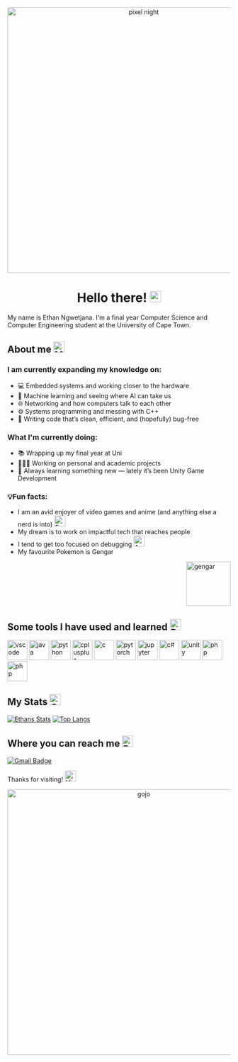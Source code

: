 
<div align="center">
  <img src="https://media1.tenor.com/m/_EYOsX_1CUkAAAAC/pixel-night.gif" alt="pixel night" width="600">
</div>


<!-- [![SVG Banners](https://svg-banners.vercel.app/api?type=glitch&text1=Hello👾&width=800&height=200&)](https://github.com/Akshay090/svg-banners) -->

<div align="center">
  <h1>
    Hello there! 
    <img src="https://raw.githubusercontent.com/Tarikul-Islam-Anik/Animated-Fluent-Emojis/master/Emojis/Hand%20gestures/Waving%20Hand.png" alt="Waving Hand" width="25" height="25" />
  </h1>
</div>


My name is Ethan Ngwetjana. I'm a final year Computer Science and Computer Engineering student at the University of Cape Town.

## About me <img src="https://raw.githubusercontent.com/Tarikul-Islam-Anik/Animated-Fluent-Emojis/master/Emojis/People%20with%20professions/Man%20Technologist%20Medium%20Skin%20Tone.png" alt="Man Technologist Medium Skin Tone" width="25" height="25" />
### I am currently expanding my knowledge on:
- 💻 Embedded systems and working closer to the hardware
- 🤖 Machine learning and seeing where AI can take us
- 🌐 Networking and how computers talk to each other
- ⚙️ Systems programming and messing with C++
- 👾 Writing code that’s clean, efficient, and (hopefully) bug-free


### What I'm currently doing:
- 📚 Wrapping up my final year at Uni
- 👨🏽‍💻 Working on personal and academic projects
- 🌱 Always learning something new — lately it’s been Unity Game Development

### 💡Fun facts:
- I am an avid enjoyer of video games and anime (and anything else a nerd is into) <img src="https://raw.githubusercontent.com/Tarikul-Islam-Anik/Animated-Fluent-Emojis/master/Emojis/Hand%20gestures/Eyes.png" alt="Eyes" width="25" height="25" />
- My dream is to work on impactful tech that reaches people
- I tend to get too focused on debugging <img src="https://raw.githubusercontent.com/Tarikul-Islam-Anik/Animated-Fluent-Emojis/master/Emojis/Smilies/Anxious%20Face%20with%20Sweat.png" alt="Anxious Face with Sweat" width="25" height="25" />
- My favourite Pokemon is Gengar
<img src="https://media.tenor.com/8t2IFWsLYDcAAAAi/gengar-amk.gif" alt="gengar" width="100" style="float: right; margin-left: 10px;">

<div style="clear: both;"></div>

## Some tools I have used and learned <img src="https://raw.githubusercontent.com/Tarikul-Islam-Anik/Animated-Fluent-Emojis/master/Emojis/Travel%20and%20places/Rocket.png" alt="Rocket" width="25" height="25" />
<p align="left">
<img src="https://cdn.jsdelivr.net/gh/devicons/devicon/icons/vscode/vscode-original.svg" alt="vscode" width="45" height="45"/>
<img src="https://cdn.jsdelivr.net/gh/devicons/devicon@latest/icons/java/java-original.svg" alt="java" width="45" height="45"/>
<img src="https://cdn.jsdelivr.net/gh/devicons/devicon@latest/icons/python/python-original.svg" alt="python" width="45" height="45"/>
<img src="https://cdn.jsdelivr.net/gh/devicons/devicon@latest/icons/cplusplus/cplusplus-original.svg" alt="cplusplus" width="45" height="45"/>
<img src="https://cdn.jsdelivr.net/gh/devicons/devicon@latest/icons/c/c-original.svg" alt="c" width="45" height="45"/>
<img src="https://cdn.jsdelivr.net/gh/devicons/devicon@latest/icons/pytorch/pytorch-original.svg" alt="pytorch" width="45" height="45"/>
<img src="https://cdn.jsdelivr.net/gh/devicons/devicon@latest/icons/jupyter/jupyter-original-wordmark.svg" alt="jupyter" width="45" height="45"/>
<img src="https://cdn.jsdelivr.net/gh/devicons/devicon@latest/icons/csharp/csharp-original.svg" alt="c#" width="45" height="45"/>
<img src="https://cdn.jsdelivr.net/gh/devicons/devicon@latest/icons/unity/unity-original.svg" alt="unity" width="45" height="45"/>
<img src="https://cdn.jsdelivr.net/gh/devicons/devicon@latest/icons/figma/figma-original.svg" alt="php" width="45" height="45"/>
<img src="https://cdn.jsdelivr.net/gh/devicons/devicon@latest/icons/git/git-original.svg" alt="php" width="45" height="45"/>
</p>

## My Stats <img src="https://raw.githubusercontent.com/Tarikul-Islam-Anik/Animated-Fluent-Emojis/master/Emojis/Objects/Chart%20Increasing.png" alt="Chart Increasing" width="25" height="25" />
[![Ethans Stats](https://github-readme-stats.vercel.app/api?username=EpicE88&theme=synthwave)](https://github.com/anuraghazra/github-readme-stats)
[![Top Langs](https://github-readme-stats.vercel.app/api/top-langs/?username=EpicE88&theme=synthwave)](https://github.com/anuraghazra/github-readme-stats)

## Where you can reach me <img src="https://raw.githubusercontent.com/Tarikul-Islam-Anik/Animated-Fluent-Emojis/master/Emojis/Hand%20gestures/Backhand%20Index%20Pointing%20Down%20Medium-Dark%20Skin%20Tone.png" alt="Backhand Index Pointing Down Medium-Dark Skin Tone" width="25" height="25" />
[![Gmail Badge](https://img.shields.io/badge/Gmail-c14438?style=flat-square&logo=Gmail&logoColor=white&link=mailto:ethanngwetjana@gmail.com)](mailto:ethanngwetjana@gmail.com)

Thanks for visiting! <img src="https://raw.githubusercontent.com/Tarikul-Islam-Anik/Animated-Fluent-Emojis/master/Emojis/Hand%20gestures/Victory%20Hand%20Medium%20Skin%20Tone.png" alt="Victory Hand Medium Skin Tone" width="25" height="25" />

<div align="center">
  <img src="https://media1.tenor.com/m/iz1jQ5voYjwAAAAd/10-%C4%91i%E1%BB%83m.gif" alt="gojo" width="600">
</div>




